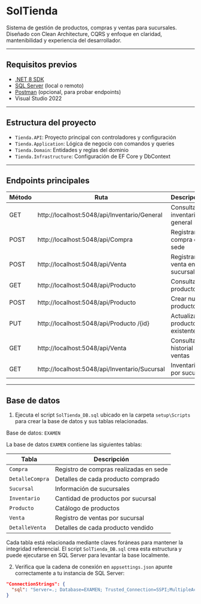 # SolTienda

Sistema de gestión de productos, compras y ventas para sucursales. Diseñado con Clean Architecture, CQRS y enfoque en claridad, mantenibilidad y experiencia del desarrollador.

---

## Requisitos previos

- [.NET 8 SDK](https://dotnet.microsoft.com/en-us/download)
- [SQL Server](https://www.microsoft.com/en-us/sql-server/sql-server-downloads) (local o remoto)
- [Postman](https://www.postman.com/downloads/) (opcional, para probar endpoints)
- Visual Studio 2022

---

## Estructura del proyecto

- `Tienda.API`: Proyecto principal con controladores y configuración
- `Tienda.Application`: Lógica de negocio con comandos y queries
- `Tienda.Domain`: Entidades y reglas del dominio
- `Tienda.Infrastructure`: Configuración de EF Core y DbContext

---

## Endpoints principales

| Método | Ruta                                               | Descripción                          |
|--------|----------------------------------------------------|--------------------------------------|
| GET    | http://localhost:5048/api/Inventario/General       | Consultar inventario general         |
| POST   | http://localhost:5048/api/Compra                   | Registrar compra en sede             |
| POST   | http://localhost:5048/api/Venta                    | Registrar venta en sucursal          |
| GET    | http://localhost:5048/api/Producto                 | Consultar productos                  |
| POST   | http://localhost:5048/api/Producto                 | Crear nuevo producto                 |
| PUT    | http://localhost:5048/api/Producto /{id}           | Actualizar producto existente        |
| GET    | http://localhost:5048/api/Venta                    | Consultar historial de ventas        |
| GET    | http://localhost:5048/api/Inventario/Sucursal      | Inventario por sucursal              |

---

## Base de datos

1. Ejecuta el script `SolTienda_DB.sql` ubicado en la carpeta `setup\Scripts` para crear la base de datos y sus tablas relacionadas.

Base de datos: `EXAMEN`

La base de datos `EXAMEN` contiene las siguientes tablas:

| Tabla           | Descripción                                 |
|-----------------|---------------------------------------------|
| `Compra`        | Registro de compras realizadas en sede      |
| `DetalleCompra` | Detalles de cada producto comprado          |
| `Sucursal`      | Información de sucursales                   |
| `Inventario`    | Cantidad de productos por sucursal          |
| `Producto`      | Catálogo de productos                       |
| `Venta`         | Registro de ventas por sucursal             |
| `DetalleVenta`  | Detalles de cada producto vendido           |

Cada tabla está relacionada mediante claves foráneas para mantener la integridad referencial. El script `SolTienda_DB.sql` crea esta estructura y puede ejecutarse en SQL Server para levantar la base localmente.

2. Verifica que la cadena de conexión en `appsettings.json` apunte correctamente a tu instancia de SQL Server:

```json
"ConnectionStrings": {
  "sql": "Server=.; Database=EXAMEN; Trusted_Connection=SSPI;MultipleActiveResultSets=true;Trust Server Certificate=true"
}